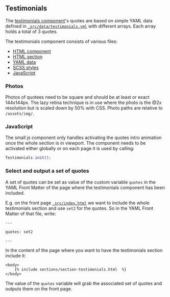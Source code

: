 Testimonials
------------------

The [testimonials component](../_src/_includes/testimonials.html)'s quotes are based on simple YAML data defined in [`_src/data/testimonials.yml`](../_src/data/testimonials.yml) with different arrays. Each array holds a total of 3 quotes.

The testimonials component consists of various files:

- [HTML component](../_src/_includes/testimonials.html)
- [HTML section](../_src/_includes/sections/section-testimonials.html)
- [YAML data](../_src/data/testimonials.yml)
- [SCSS styles](../_src/_assets/styles/bigchain/_testimonials.scss)
- [JavaScript](../_src/_assets/javascripts/bigchain/testimonials.js)

### Photos

Photos of quotees need to be square and should be at least or exact 144x144px. The lazy retina technique is in use where the photo is the @2x resolution but is scaled down by 50% with CSS. Photo paths are relative to `/assets/img/`.

### JavaScript

The small js component only handles activating the quotes intro animation once the whole section is in viewport. The component needs to be activated either globally or on each page it is used by calling:

```js
Testimonials.init();
```

### Select and output a set of quotes

A set of quotes can be set as value of the custom variable `quotes` in the YAML Front Matter of the page where the testimonials component has been included.

E.g. on the front page [`_src/index.html`](../_src/index.html) we want to include the whole testimonials section and use `set2` for the quotes. So in the YAML Front Matter of that file, write:

```
---

quotes: set2

---
```

In the content of the page where you want to have the testimonials section include it:

```
<body>
    {% include sections/section-testimonials.html  %}
</body>
```

The value of the `quotes` variable will grab the associated set of quotes and outputs them on the front page.
